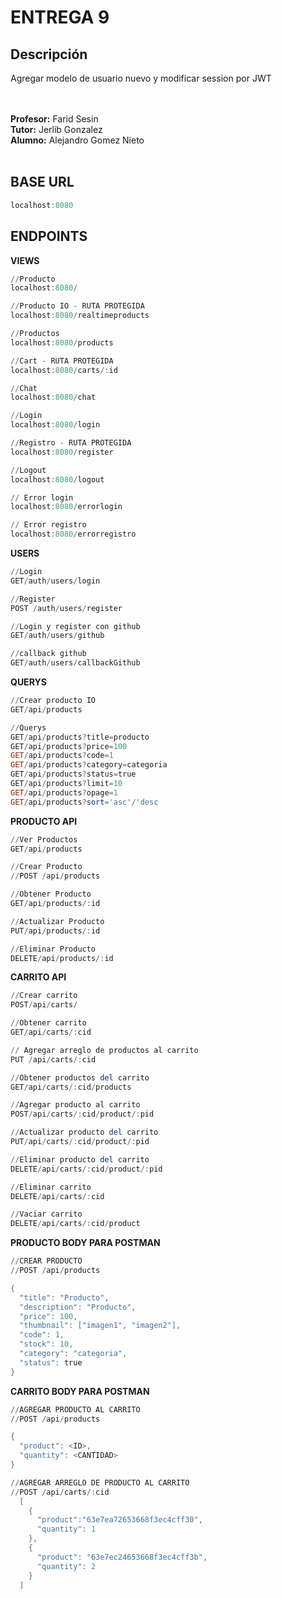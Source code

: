 # ENTREGA 9

## Descripción
Agregar modelo de usuario nuevo y modificar session por JWT

<br>
<br>
<b>Profesor:</b> Farid Sesin</br>
<b>Tutor:</b> Jerlib Gonzalez</br>
<b>Alumno:</b> Alejandro Gomez Nieto</br>
<br>

## BASE URL

```PowerShell
localhost:8080
```

## ENDPOINTS

<b>VIEWS</b>

```powershell
//Producto
localhost:8080/

//Producto IO - RUTA PROTEGIDA
localhost:8080/realtimeproducts

//Productos
localhost:8080/products

//Cart - RUTA PROTEGIDA
localhost:8080/carts/:id

//Chat
localhost:8080/chat

//Login
localhost:8080/login

//Registro - RUTA PROTEGIDA
localhost:8080/register

//Logout
localhost:8080/logout

// Error login
localhost:8080/errorlogin

// Error registro
localhost:8080/errorregistro
```

<b>USERS</b>
```powershell
//Login
GET/auth/users/login

//Register
POST /auth/users/register

//Login y register con github
GET/auth/users/github

//callback github
GET/auth/users/callbackGithub

```

<b>QUERYS</b>
```powershell
//Crear producto IO
GET/api/products

//Querys
GET/api/products?title=producto
GET/api/products?price=100
GET/api/products?code=1
GET/api/products?category=categoria
GET/api/products?status=true
GET/api/products?limit=10
GET/api/products?opage=1
GET/api/products?sort='asc'/'desc

```

<b>PRODUCTO API</b>
```powershell
//Ver Productos
GET/api/products

//Crear Producto
//POST /api/products

//Obtener Producto
GET/api/products/:id

//Actualizar Producto
PUT/api/products/:id

//Eliminar Producto
DELETE/api/products/:id
```

<b>CARRITO API</b>

```powershell
//Crear carrito
POST/api/carts/

//Obtener carrito
GET/api/carts/:cid

// Agregar arreglo de productos al carrito
PUT /api/carts/:cid

//Obtener productos del carrito
GET/api/carts/:cid/products

//Agregar producto al carrito
POST/api/carts/:cid/product/:pid

//Actualizar producto del carrito
PUT/api/carts/:cid/product/:pid

//Eliminar producto del carrito
DELETE/api/carts/:cid/product/:pid

//Eliminar carrito
DELETE/api/carts/:cid

//Vaciar carrito
DELETE/api/carts/:cid/product
```

<b>PRODUCTO BODY PARA POSTMAN</b>

```powershell
//CREAR PRODUCTO
//POST /api/products

{
  "title": "Producto",
  "description": "Producto",
  "price": 100,
  "thumbnail": ["imagen1", "imagen2"],
  "code": 1,
  "stock": 10,
  "category": "categoria",
  "status": true
}
```
<b>CARRITO BODY PARA POSTMAN</b>

```powershell
//AGREGAR PRODUCTO AL CARRITO
//POST /api/products

{
  "product": <ID>,
  "quantity": <CANTIDAD>
}
```
```powershell
//AGREGAR ARREGLO DE PRODUCTO AL CARRITO
//POST /api/carts/:cid
  [
    {
      "product":"63e7ea72653668f3ec4cff30",
      "quantity": 1
    },
    {
      "product": "63e7ec24653668f3ec4cff3b",
      "quantity": 2
    }
  ]
  ```
